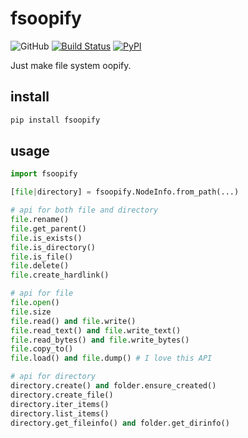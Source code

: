 # fsoopify

![GitHub](https://img.shields.io/github/license/Cologler/fsoopify-python.svg)
[![Build Status](https://travis-ci.com/Cologler/fsoopify-python.svg?branch=master)](https://travis-ci.com/Cologler/fsoopify)
[![PyPI](https://img.shields.io/pypi/v/fsoopify.svg)](https://pypi.org/project/fsoopify/)

Just make file system oopify.

## install

``` cmd
pip install fsoopify
```

## usage

``` py
import fsoopify

[file|directory] = fsoopify.NodeInfo.from_path(...)

# api for both file and directory
file.rename()
file.get_parent()
file.is_exists()
file.is_directory()
file.is_file()
file.delete()
file.create_hardlink()

# api for file
file.open()
file.size
file.read() and file.write()
file.read_text() and file.write_text()
file.read_bytes() and file.write_bytes()
file.copy_to()
file.load() and file.dump() # I love this API

# api for directory
directory.create() and folder.ensure_created()
directory.create_file()
directory.iter_items()
directory.list_items()
directory.get_fileinfo() and folder.get_dirinfo()
```
